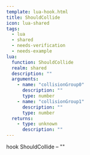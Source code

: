```yaml
---
template: lua-hook.html
title: ShouldCollide
icon: lua-shared
tags:
  - lua
  - shared
  - needs-verification
  - needs-example
lua:
  function: ShouldCollide
  realm: shared
  description: ""
  arguments:
    - name: "collisionGroup0"
      description: ""
      type: number
    - name: "collisionGroup1"
      description: ""
      type: number
  returns:
    - type: unknown
      description: ""
---
```


<div class="lua__search__keywords">
hook ShouldCollide &#x2013; ""
</div>
